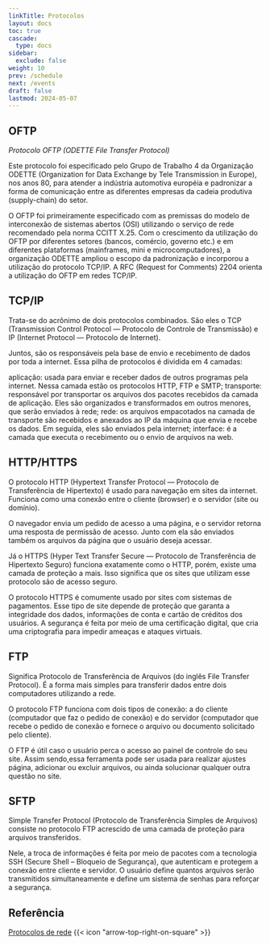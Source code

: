 ```yaml
---
linkTitle: Protocolos
layout: docs
toc: true
cascade:
  type: docs
sidebar:
  exclude: false
weight: 10
prev: /schedule
next: /events
draft: false
lastmod: 2024-05-07
---
```

## OFTP

*Protocolo OFTP (ODETTE File Transfer Protocol)*

Este protocolo foi especificado pelo Grupo de Trabalho 4 da Organização ODETTE (Organization for Data Exchange by Tele Transmission in Europe), nos anos 80, para atender a indústria automotiva européia e padronizar a forma de comunicação entre as diferentes empresas da cadeia produtiva (supply-chain) do setor.

O OFTP foi primeiramente especificado com as premissas do modelo de interconexão de sistemas abertos (OSI) utilizando o serviço de rede recomendado pela norma CCITT X.25. Com o crescimento da utilização do OFTP por diferentes setores (bancos, comércio, governo etc.) e em diferentes plataformas (mainframes, mini e microcomputadores), a organização ODETTE ampliou o escopo da padronização e incorporou a utilização do protocolo TCP/IP. A RFC (Request for Comments) 2204 orienta a utilização do OFTP em redes TCP/IP.

## TCP/IP

Trata-se do acrônimo de dois protocolos combinados. São eles o TCP (Transmission Control Protocol — Protocolo de Controle de Transmissão) e IP (Internet Protocol — Protocolo de Internet).

Juntos, são os responsáveis pela base de envio e recebimento de dados por toda a internet. Essa pilha de protocolos é dividida em 4 camadas:

aplicação: usada para enviar e receber dados de outros programas pela internet. Nessa camada estão os protocolos HTTP, FTP e SMTP;
transporte: responsável por transportar os arquivos dos pacotes recebidos da camada de aplicação. Eles são organizados e transformados em outros menores, que serão enviados à rede;
rede: os arquivos empacotados na camada de transporte são recebidos e anexados ao IP da máquina que envia e recebe os dados. Em seguida, eles são enviados pela internet;
interface: é a camada que executa o recebimento ou o envio de arquivos na web.

## HTTP/HTTPS

O protocolo HTTP (Hypertext Transfer Protocol — Protocolo de Transferência de Hipertexto) é usado para navegação em sites da internet. Funciona como uma conexão entre o cliente (browser) e o servidor (site ou domínio).

O navegador envia um pedido de acesso a uma página, e o servidor retorna uma resposta de permissão de acesso. Junto com ela são enviados também os arquivos da página que o usuário deseja acessar.

Já o HTTPS (Hyper Text Transfer Secure — Protocolo de Transferência de Hipertexto Seguro) funciona exatamente como o HTTP, porém, existe uma camada de proteção a mais. Isso significa que os sites que utilizam esse protocolo são de acesso seguro.

O protocolo HTTPS é comumente usado por sites com sistemas de pagamentos. Esse tipo de site depende de proteção que garanta a integridade dos dados, informações de conta e cartão de créditos dos usuários. A segurança é feita por meio de uma certificação digital, que cria uma criptografia para impedir ameaças e ataques virtuais.

## FTP

Significa Protocolo de Transferência de Arquivos (do inglês File Transfer Protocol). É a forma mais simples para transferir dados entre dois computadores utilizando a rede.

O protocolo FTP funciona com dois tipos de conexão: a do cliente (computador que faz o pedido de conexão) e do servidor (computador que recebe o pedido de conexão e fornece o arquivo ou documento solicitado pelo cliente).

O FTP é útil caso o usuário perca o acesso ao painel de controle do seu site. Assim sendo,essa ferramenta pode ser usada para realizar ajustes página, adicionar ou excluir arquivos, ou ainda solucionar qualquer outra questão no site.


## SFTP

Simple Transfer Protocol (Protocolo de Transferência Simples de Arquivos) consiste no protocolo FTP acrescido de uma camada de proteção para arquivos transferidos.

Nele, a troca de informações é feita por meio de pacotes com a tecnologia SSH (Secure Shell – Bloqueio de Segurança), que autenticam e protegem a conexão entre cliente e servidor. O usuário define quantos arquivos serão transmitidos simultaneamente e define um sistema de senhas para reforçar a segurança.

## Referência

<!-- [Protocolos de rede](https://www.opservices.com.br/protocolos-de-rede/) -->

<a href="https://www.opservices.com.br/protocolos-de-rede/" target="_blank">Protocolos de rede</a> {{< icon "arrow-top-right-on-square" >}} &nbsp;
